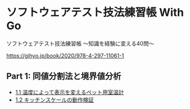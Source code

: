 # ソフトウェアテスト技法練習帳 With Go

ソフトウェアテスト技法練習帳 ～知識を経験に変える40問～

https://gihyo.jp/book/2020/978-4-297-11061-1

## Part 1: 同値分割法と境界値分析

- [1.1 温度によって表示を変えるペット用室温計](cmd/part1/ques01/thermometer_test.go)
- [1.2 キッチンスケールの動作検証](cmd/part1/ques02/kitchen_scale_test.go)
